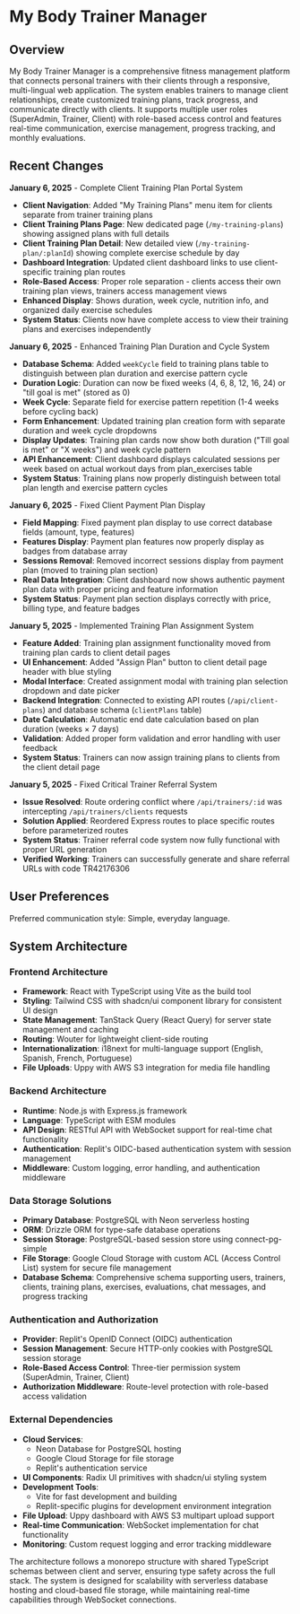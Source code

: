 # My Body Trainer Manager

## Overview

My Body Trainer Manager is a comprehensive fitness management platform that connects personal trainers with their clients through a responsive, multi-lingual web application. The system enables trainers to manage client relationships, create customized training plans, track progress, and communicate directly with clients. It supports multiple user roles (SuperAdmin, Trainer, Client) with role-based access control and features real-time communication, exercise management, progress tracking, and monthly evaluations.

## Recent Changes

**January 6, 2025** - Complete Client Training Plan Portal System
- **Client Navigation**: Added "My Training Plans" menu item for clients separate from trainer training plans
- **Client Training Plans Page**: New dedicated page (`/my-training-plans`) showing assigned plans with full details
- **Client Training Plan Detail**: New detailed view (`/my-training-plan/:planId`) showing complete exercise schedule by day
- **Dashboard Integration**: Updated client dashboard links to use client-specific training plan routes
- **Role-Based Access**: Proper role separation - clients access their own training plan views, trainers access management views
- **Enhanced Display**: Shows duration, week cycle, nutrition info, and organized daily exercise schedules
- **System Status**: Clients now have complete access to view their training plans and exercises independently

**January 6, 2025** - Enhanced Training Plan Duration and Cycle System
- **Database Schema**: Added `weekCycle` field to training plans table to distinguish between plan duration and exercise pattern cycle
- **Duration Logic**: Duration can now be fixed weeks (4, 6, 8, 12, 16, 24) or "till goal is met" (stored as 0)
- **Week Cycle**: Separate field for exercise pattern repetition (1-4 weeks before cycling back)
- **Form Enhancement**: Updated training plan creation form with separate duration and week cycle dropdowns
- **Display Updates**: Training plan cards now show both duration ("Till goal is met" or "X weeks") and week cycle pattern
- **API Enhancement**: Client dashboard displays calculated sessions per week based on actual workout days from plan_exercises table
- **System Status**: Training plans now properly distinguish between total plan length and exercise pattern cycles

**January 6, 2025** - Fixed Client Payment Plan Display
- **Field Mapping**: Fixed payment plan display to use correct database fields (amount, type, features)
- **Features Display**: Payment plan features now properly display as badges from database array
- **Sessions Removal**: Removed incorrect sessions display from payment plan (moved to training plan section)
- **Real Data Integration**: Client dashboard now shows authentic payment plan data with proper pricing and feature information
- **System Status**: Payment plan section displays correctly with price, billing type, and feature badges

**January 5, 2025** - Implemented Training Plan Assignment System
- **Feature Added**: Training plan assignment functionality moved from training plan cards to client detail pages
- **UI Enhancement**: Added "Assign Plan" button to client detail page header with blue styling
- **Modal Interface**: Created assignment modal with training plan selection dropdown and date picker
- **Backend Integration**: Connected to existing API routes (`/api/client-plans`) and database schema (`clientPlans` table)
- **Date Calculation**: Automatic end date calculation based on plan duration (weeks × 7 days)
- **Validation**: Added proper form validation and error handling with user feedback
- **System Status**: Trainers can now assign training plans to clients from the client detail page

**January 5, 2025** - Fixed Critical Trainer Referral System
- **Issue Resolved**: Route ordering conflict where `/api/trainers/:id` was intercepting `/api/trainers/clients` requests
- **Solution Applied**: Reordered Express routes to place specific routes before parameterized routes
- **System Status**: Trainer referral code system now fully functional with proper URL generation
- **Verified Working**: Trainers can successfully generate and share referral URLs with code TR42176306

## User Preferences

Preferred communication style: Simple, everyday language.

## System Architecture

### Frontend Architecture
- **Framework**: React with TypeScript using Vite as the build tool
- **Styling**: Tailwind CSS with shadcn/ui component library for consistent UI design
- **State Management**: TanStack Query (React Query) for server state management and caching
- **Routing**: Wouter for lightweight client-side routing
- **Internationalization**: i18next for multi-language support (English, Spanish, French, Portuguese)
- **File Uploads**: Uppy with AWS S3 integration for media file handling

### Backend Architecture
- **Runtime**: Node.js with Express.js framework
- **Language**: TypeScript with ESM modules
- **API Design**: RESTful API with WebSocket support for real-time chat functionality
- **Authentication**: Replit's OIDC-based authentication system with session management
- **Middleware**: Custom logging, error handling, and authentication middleware

### Data Storage Solutions
- **Primary Database**: PostgreSQL with Neon serverless hosting
- **ORM**: Drizzle ORM for type-safe database operations
- **Session Storage**: PostgreSQL-based session store using connect-pg-simple
- **File Storage**: Google Cloud Storage with custom ACL (Access Control List) system for secure file management
- **Database Schema**: Comprehensive schema supporting users, trainers, clients, training plans, exercises, evaluations, chat messages, and progress tracking

### Authentication and Authorization
- **Provider**: Replit's OpenID Connect (OIDC) authentication
- **Session Management**: Secure HTTP-only cookies with PostgreSQL session storage
- **Role-Based Access Control**: Three-tier permission system (SuperAdmin, Trainer, Client)
- **Authorization Middleware**: Route-level protection with role-based access validation

### External Dependencies
- **Cloud Services**: 
  - Neon Database for PostgreSQL hosting
  - Google Cloud Storage for file storage
  - Replit's authentication service
- **UI Components**: Radix UI primitives with shadcn/ui styling system
- **Development Tools**: 
  - Vite for fast development and building
  - Replit-specific plugins for development environment integration
- **File Upload**: Uppy dashboard with AWS S3 multipart upload support
- **Real-time Communication**: WebSocket implementation for chat functionality
- **Monitoring**: Custom request logging and error tracking middleware

The architecture follows a monorepo structure with shared TypeScript schemas between client and server, ensuring type safety across the full stack. The system is designed for scalability with serverless database hosting and cloud-based file storage, while maintaining real-time capabilities through WebSocket connections.